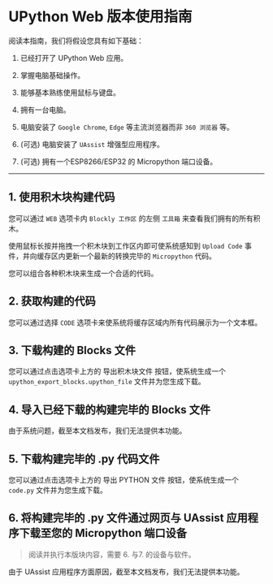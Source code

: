 # UPython Web 版本使用指南

阅读本指南，我们将假设您具有如下基础：

1. 已经打开了 UPython Web 应用。

2. 掌握电脑基础操作。

3. 能够基本熟练使用鼠标与键盘。

4. 拥有一台电脑。

5. 电脑安装了 `Google Chrome`, `Edge` 等主流浏览器而非 `360 浏览器` 等。

6. (可选) 电脑安装了 `UAssist` 增强型应用程序。

7. (可选) 拥有一个ESP8266/ESP32 的 Micropython 端口设备。

---

## 1. 使用积木块构建代码

您可以通过 `WEB` 选项卡内 `Blockly 工作区` 的左侧 `工具箱` 来查看我们拥有的所有积木。

使用鼠标长按并拖拽一个积木块到工作区内即可使系统感知到 `Upload Code` 事件，并向缓存区内更新一个最新的转换完毕的 `Micropython` 代码。

您可以组合各种积木块来生成一个合适的代码。

## 2. 获取构建的代码

您可以通过选择 `CODE` 选项卡来使系统将缓存区域内所有代码展示为一个文本框。

## 3. 下载构建的 Blocks 文件

您可以通过点击选项卡上方的 导出积木块文件 按钮，使系统生成一个 `upython_export_blocks.upython_file` 文件并为您生成下载。

## 4. 导入已经下载的构建完毕的 Blocks 文件

由于系统问题，截至本文档发布，我们无法提供本功能。

## 5. 下载构建完毕的 .py 代码文件

您可以通过点击选项卡上方的 导出 PYTHON 文件 按钮，使系统生成一个 `code.py` 文件并为您生成下载。

## 6. 将构建完毕的 .py 文件通过网页与 UAssist 应用程序下载至您的 Micropython 端口设备

> 阅读并执行本版块内容，需要 6. 与7. 的设备与软件。

由于 UAssist 应用程序方面原因，截至本文档发布，我们无法提供本功能。
